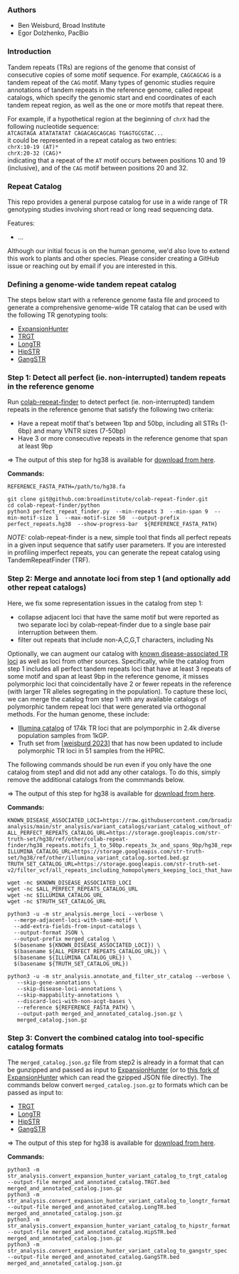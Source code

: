 ### Authors

* Ben Weisburd, Broad Institute
* Egor Dolzhenko, PacBio

### Introduction

Tandem repeats (TRs) are regions of the genome that consist of consecutive copies of some motif sequence. For example, `CAGCAGCAG` is a tandem repeat of the `CAG` motif. Many types of genomic studies require annotations of tandem repeats in the reference genome, called repeat catalogs, which specify the genomic start and end coordinates of each tandem repeat region, as well as the one or more motifs that repeat there. 

For example, if a hypothetical region at the beginning of `chrX` had the following nucleotide sequence:  
`ATCAGTAGA ATATATATAT CAGACAGCAGCAG TGAGTGCGTAC...`  
it could be represented in a repeat catalog as two entries:  
`chrX:10-19 (AT)*`  
`chrX:20-32 (CAG)*`   
indicating that a repeat of the `AT` motif occurs between positions 10 and 19 (inclusive), and of the `CAG` motif between positions 20 and 32.


### Repeat Catalog

This repo provides a general purpose catalog for use in a wide range of TR genotyping studies involving short read or long read sequencing data. 

Features:

- ...


Although our initial focus is on the human genome, we'd also love to extend this work to plants and other species. Please consider creating a GitHub issue or reaching out by email if you are interested in this.

### Defining a genome-wide tandem repeat catalog

The steps below start with a reference genome fasta file and proceed to generate a comprehensive genome-wide TR catalog that can be used with the following TR genotyping tools:
* [ExpansionHunter](https://github.com/Illumina/ExpansionHunter)
* [TRGT](https://github.com/PacificBiosciences/trgt)
* [LongTR](https://github.com/gymrek-lab/LongTR)
* [HipSTR](https://github.com/HipSTR-Tool/HipSTR)
* [GangSTR](https://github.com/gymreklab/GangSTR)


### Step 1: Detect all perfect (ie. non-interrupted) tandem repeats in the reference genome

Run [colab-repeat-finder](https://github.com/broadinstitute/colab-repeat-finder) to detect perfect (ie. non-interrupted) tandem repeats in the reference genome that satisfy the following two criteria:
* Have a repeat motif that's between 1bp and 50bp, including all STRs (1-6bp) and many VNTR sizes (7-50bp)
* Have 3 or more consecutive repeats in the reference genome that span at least 9bp 

=> The output of this step for hg38 is available for [download from here](https://storage.googleapis.com/str-truth-set/hg38/ref/other/colab-repeat-finder/hg38_repeats.motifs_1_to_50bp.repeats_3x_and_spans_9bp/hg38_repeats.motifs_1_to_50bp.repeats_3x_and_spans_9bp.bed.gz).

**Commands:**
```
REFERENCE_FASTA_PATH=/path/to/hg38.fa

git clone git@github.com:broadinstitute/colab-repeat-finder.git
cd colab-repeat-finder/python
python3 perfect_repeat_finder.py  --min-repeats 3  --min-span 9  --min-motif-size 1  --max-motif-size 50  --output-prefix perfect_repeats.hg38  --show-progress-bar  ${REFERENCE_FASTA_PATH}
```

*NOTE:* colab-repeat-finder is a new, simple tool that finds all perfect repeats in a given input sequence that satify user parameters. If you are interested in profiling imperfect repeats, you can generate the repeat catalog using TandemRepeatFinder (TRF).


### Step 2: Merge and annotate loci from step 1 (and optionally add other repeat catalogs)

Here, we fix some representation issues in the catalog from step 1:
- collapse adjacent loci that have the same motif but were reported as two separate loci by colab-repeat-finder due to a single base pair interruption between them.
- filter out repeats that include non-A,C,G,T characters, including Ns

Optionally, we can augment our catalog with [known disease-associated TR loci](https://github.com/broadinstitute/str-analysis/blob/main/str_analysis/variant_catalogs/variant_catalog_without_offtargets.GRCh38.json) as well as loci from other sources. Specifically, while the catalog from step 1 includes all perfect tandem repeats loci that have at least 3 repeats of some motif and span at least 9bp in the reference genome, it misses polymorphic loci that coincidentally have 2 or fewer repeats in the reference (with larger TR alleles segregating in the population). To capture these loci, we can merge the catalog from step 1 with any available catalogs of polymorphic tandem repeat loci that were generated via orthogonal methods. For the human genome, these include:

* [Illumina catalog](https://github.com/Illumina/RepeatCatalogs) of 174k TR loci that are polymporphic in 2.4k diverse population samples from 1kGP.  
* Truth set from [[weisburd 2023](https://www.biorxiv.org/content/10.1101/2023.05.05.539588v1)] that has now been updated to include polymorphic TR loci in 51 samples from the HPRC. 

The following commands should be run even if you only have the one catalog from step1 and did not add any other catalogs. To do this, simply remove the additional catalogs from the commmands below.

=> The output of this step for hg38 is available for [download from here](https://console.cloud.google.com/storage/browser/str-truth-set/hg38/ref/other/colab-repeat-finder/hg38_repeats.motifs_1_to_50bp.repeats_3x_and_spans_9bp;tab=objects?prefix=&forceOnObjectsSortingFiltering=false).

**Commands:**
```
KNOWN_DISEASE_ASSOCIATED_LOCI=https://raw.githubusercontent.com/broadinstitute/str-analysis/main/str_analysis/variant_catalogs/variant_catalog_without_offtargets.GRCh38.json
ALL_PERFECT_REPEATS_CATALOG_URL=https://storage.googleapis.com/str-truth-set/hg38/ref/other/colab-repeat-finder/hg38_repeats.motifs_1_to_50bp.repeats_3x_and_spans_9bp/hg38_repeats.motifs_1_to_50bp.repeats_3x_and_spans_9bp.bed.gz
ILLUMINA_CATALOG_URL=https://storage.googleapis.com/str-truth-set/hg38/ref/other/illumina_variant_catalog.sorted.bed.gz
TRUTH_SET_CATALOG_URL=https://storage.googleapis.com/str-truth-set-v2/filter_vcf/all_repeats_including_homopolymers_keeping_loci_that_have_overlapping_variants/combined/combined.51_samples.positive_loci.json

wget -nc $KNOWN_DISEASE_ASSOCIATED_LOCI
wget -nc $ALL_PERFECT_REPEATS_CATALOG_URL
wget -nc $ILLUMINA_CATALOG_URL
wget -nc $TRUTH_SET_CATALOG_URL

python3 -u -m str_analysis.merge_loci --verbose \
  --merge-adjacent-loci-with-same-motif \
  --add-extra-fields-from-input-catalogs \
  --output-format JSON \
  --output-prefix merged_catalog \
  $(basename ${KNOWN_DISEASE_ASSOCIATED_LOCI}) \
  $(basename ${ALL_PERFECT_REPEATS_CATALOG_URL}) \
  $(basename ${ILLUMINA_CATALOG_URL}) \
  $(basename ${TRUTH_SET_CATALOG_URL})

python3 -u -m str_analysis.annotate_and_filter_str_catalog --verbose \
   --skip-gene-annotations \
   --skip-disease-loci-annotations \
   --skip-mappability-annotations \
   --discard-loci-with-non-acgt-bases \
   --reference ${REFERENCE_FASTA_PATH} \
   --output-path merged_and_annotated_catalog.json.gz \
   merged_catalog.json.gz
```

### Step 3: Convert the combined catalog into tool-specific catalog formats

The `merged_catalog.json.gz` file from step2 is already in a format that can be gunzipped and passed as input to [ExpansionHunter](https://github.com/Illumina/ExpansionHunter) (or to [this fork of ExpansionHunter](https://github.com/bw2/ExpansionHunter) which can read the gzipped JSON file directly). The commands below convert `merged_catalog.json.gz` to formats which can be passed as input to:
* [TRGT](https://github.com/PacificBiosciences/trgt)
* [LongTR](https://github.com/gymrek-lab/LongTR)
* [HipSTR](https://github.com/HipSTR-Tool/HipSTR)
* [GangSTR](https://github.com/gymreklab/GangSTR)

=> The output of this step for hg38 is available for [download from here](https://console.cloud.google.com/storage/browser/str-truth-set/hg38/ref/other/colab-repeat-finder/hg38_repeats.motifs_1_to_50bp.repeats_3x_and_spans_9bp;tab=objects?prefix=&forceOnObjectsSortingFiltering=false).

**Commands:**

```
python3 -m str_analysis.convert_expansion_hunter_variant_catalog_to_trgt_catalog   --output-file merged_and_annotated_catalog.TRGT.bed     merged_and_annotated_catalog.json.gz  
python3 -m str_analysis.convert_expansion_hunter_variant_catalog_to_longtr_format  --output-file merged_and_annotated_catalog.LongTR.bed   merged_and_annotated_catalog.json.gz  
python3 -m str_analysis.convert_expansion_hunter_variant_catalog_to_hipstr_format  --output-file merged_and_annotated_catalog.HipSTR.bed   merged_and_annotated_catalog.json.gz  
python3 -m str_analysis.convert_expansion_hunter_variant_catalog_to_gangstr_spec   --output-file merged_and_annotated_catalog.GangSTR.bed  merged_and_annotated_catalog.json.gz  
```

